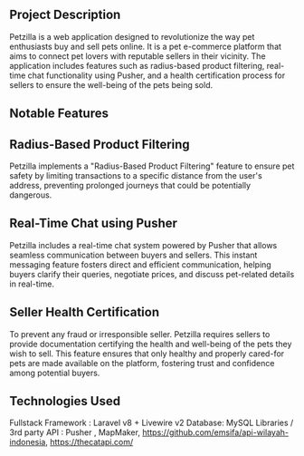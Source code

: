 ## Project Description

Petzilla is a web application designed to revolutionize the way pet enthusiasts buy and sell pets online. It is a pet e-commerce platform that aims to connect pet lovers with reputable sellers in their vicinity. The application includes features such as radius-based product filtering, real-time chat functionality using Pusher, and a health certification process for sellers to ensure the well-being of the pets being sold.

## Notable Features

## Radius-Based Product Filtering
Petzilla implements a "Radius-Based Product Filtering" feature to ensure pet safety by limiting transactions to a specific distance from the user's address, preventing prolonged journeys that could be potentially dangerous.

## Real-Time Chat using Pusher
Petzilla includes a real-time chat system powered by Pusher that allows seamless communication between buyers and sellers. This instant messaging feature fosters direct and efficient communication, helping buyers clarify their queries, negotiate prices, and discuss pet-related details in real-time.

## Seller Health Certification
To prevent any fraud or irresponsible seller. Petzilla requires sellers to provide documentation certifying the health and well-being of the pets they wish to sell. This feature ensures that only healthy and properly cared-for pets are made available on the platform, fostering trust and confidence among potential buyers.

## Technologies Used 
Fullstack Framework : Laravel v8 + Livewire v2
Database: MySQL
Libraries / 3rd party API : Pusher , MapMaker, https://github.com/emsifa/api-wilayah-indonesia, https://thecatapi.com/


